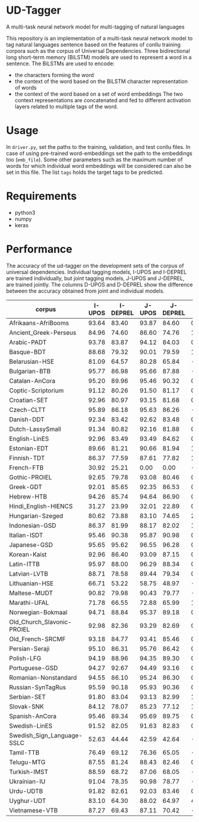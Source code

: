 # UD-Tagger
A multi-task neural network model for multi-tagging of natural languages 

This repository is an implementation of a multi-task neural network model to tag natural languages sentence based on the features of conllu training corpora such as the corpus of Universal Dependencies. Three bidirectional long short-term memory (BiLSTM) models are used to represent a word in a sentence. The BiLSTMs are used to encode:
- the characters forming the word
- the context of the word based on the BiLSTM character representation of words 
- the context of the word based on a set of word embeddings 
The two context representations are concatenated and fed to different activation layers related to multiple tags of the word. 

# Usage
In ```driver.py```, set the paths to the training, validation, and test conllu files. 
In case of using pre-trained word-embeddings set the path to the embeddings too (```emb_file```). Some other parameters such as the maximum number of words for which individual word embeddings will be considered can also be set in this file. 
The list ````tags```` holds the target tags to be predicted. 

# Requirements
- python3
- numpy
- keras

# Performance
The accuracy of the ud-tagger on the development sets of the corpus of universal dependencies. Individual tagging models, I-UPOS and I-DEPREL are trained individually, but joint tagging models, J-UPOS and J-DEPREL, are trained jointly. The columns D-UPOS and D-DEPREL show the difference between the accuracy obtained from joint and individual models.

|corpus|I-UPOS|I-DEPREL|J-UPOS|J-DEPREL|D-UPOS|D-DEPREL|
|------|-----|-----|-----|-----|-----|-----|
|Afrikaans-AfriBooms|93.64|83.40|93.87|84.60|0.23|1.20|
|Ancient_Greek-Perseus|84.96|74.60|86.60|74.76|1.64|0.16|
|Arabic-PADT|93.78|83.87|94.12|84.03|0.34|0.16|
|Basque-BDT|88.68|79.32|90.01|79.59|1.33|0.27|
|Belarusian-HSE|81.09|64.57|80.28|65.84|-0.81|1.27|
|Bulgarian-BTB|95.77|86.98|95.66|87.88|-0.11|0.90|
|Catalan-AnCora|95.20|89.96|95.46|90.32|0.26|0.36|
|Coptic-Scriptorium|91.12|80.26|91.50|81.17|0.38|0.91|
|Croatian-SET|92.96|80.97|93.15|81.68|0.19|0.71|
|Czech-CLTT|95.89|86.18|95.63|86.26|-0.26|0.08|
|Danish-DDT|92.34|83.42|92.62|83.48|0.28|0.06|
|Dutch-LassySmall|91.34|80.82|92.16|81.88|0.82|1.06|
|English-LinES|92.96|83.49|93.49|84.62|0.53|1.13|
|Estonian-EDT|89.66|81.21|90.66|81.94|1.00|0.73|
|Finnish-TDT|86.37|77.59|87.61|77.82|1.24|0.23|
|French-FTB|30.92|25.21|0.00|0.00|-30.92|-25.21|
|Gothic-PROIEL|92.65|79.78|93.08|80.46|0.43|0.68|
|Greek-GDT|92.01|85.65|92.35|86.53|0.34|0.88|
|Hebrew-HTB|94.26|85.74|94.64|86.90|0.38|1.16|
|Hindi_English-HIENCS|31.27|23.99|32.01|22.89|0.74|-1.10|
|Hungarian-Szeged|80.62|73.88|83.10|74.65|2.48|0.77|
|Indonesian-GSD|86.37|81.99|88.17|82.02|1.80|0.03|
|Italian-ISDT|95.46|90.38|95.87|90.98|0.41|0.60|
|Japanese-GSD|95.65|95.62|96.55|96.28|0.90|0.66|
|Korean-Kaist|92.96|86.40|93.09|87.15|0.13|0.75|
|Latin-ITTB|95.97|88.00|96.29|88.34|0.32|0.34|
|Latvian-LVTB|88.71|78.58|89.44|79.34|0.73|0.76|
|Lithuanian-HSE|66.71|53.22|58.75|48.97|-7.96|-4.25|
|Maltese-MUDT|90.82|79.98|90.43|79.77|-0.39|-0.21|
|Marathi-UFAL|71.78|66.55|72.88|65.99|1.10|-0.56|
|Norwegian-Bokmaal|94.71|88.84|95.37|89.18|0.66|0.34|
|Old_Church_Slavonic-PROIEL|92.98|82.36|93.29|82.69|0.31|0.33|
|Old_French-SRCMF|93.18|84.77|93.41|85.46|0.23|0.69|
|Persian-Seraji|95.10|86.31|95.76|86.42|0.66|0.11|
|Polish-LFG|94.19|88.96|94.35|89.30|0.16|0.34|
|Portuguese-GSD|94.27|92.67|94.49|93.16|0.22|0.49|
|Romanian-Nonstandard|94.55|86.10|95.24|86.30|0.69|0.20|
|Russian-SynTagRus|95.59|90.18|95.93|90.36|0.34|0.18|
|Serbian-SET|91.80|83.04|93.13|82.99|1.33|-0.05|
|Slovak-SNK|84.12|78.07|85.23|77.12|1.11|-0.95|
|Spanish-AnCora|95.46|89.34|95.69|89.75|0.23|0.41|
|Swedish-LinES|91.52|82.05|91.63|82.83|0.11|0.78|
|Swedish_Sign_Language-SSLC|52.63|44.44|42.59|42.64|-10.04|-1.80|
|Tamil-TTB|76.49|69.12|76.36|65.05|-0.13|-4.07|
|Telugu-MTG|87.55|81.24|88.43|82.46|0.88|1.22|
|Turkish-IMST|88.59|68.72|87.06|68.05|-1.53|-0.67|
|Ukrainian-IU|91.04|78.35|90.98|78.77|-0.06|0.42|
|Urdu-UDTB|91.82|82.61|92.03|83.46|0.21|0.85|
|Uyghur-UDT|83.10|64.30|88.02|64.97|4.92|0.67|
|Vietnamese-VTB|87.27|69.43|87.11|70.42|-0.16|0.99|

